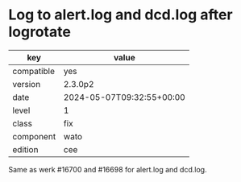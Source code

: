 [//]: # (werk v2)
# Log to alert.log and dcd.log after logrotate

key        | value
---------- | ---
compatible | yes
version    | 2.3.0p2
date       | 2024-05-07T09:32:55+00:00
level      | 1
class      | fix
component  | wato
edition    | cee

Same as werk #16700 and #16698 for alert.log and dcd.log.